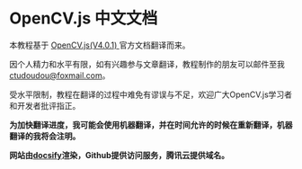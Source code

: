 # OpenCV.js 中文文档

本教程基于 [OpenCV.js(V4.0.1) ](https://docs.opencv.org/4.0.1/d5/d10/tutorial_js_root.html)官方文档翻译而来。

因个人精力和水平有限，如有兴趣参与文章翻译，教程制作的朋友可以邮件至我<ctudoudou@foxmail.com>。

受水平限制，教程在翻译的过程中难免有谬误与不足，欢迎广大OpenCV.js学习者和开发者批评指正。

**为加快翻译进度，我可能会使用机器翻译，并在时间允许的时候在重新翻译，机器翻译的我将会注明。**

**网站由[docsify](https://docsify.js.org)渲染，Github提供访问服务，腾讯云提供域名。**

